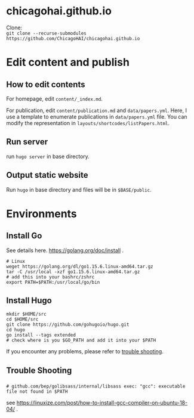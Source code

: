 # chicagohai.github.io

Clone:  
`git clone --recurse-submodules https://github.com/ChicagoHAI/chicagohai.github.io`

# Edit content and publish

## How to edit contents
For homepage, edit `content/_index.md`.

For publication, edit `content/publication.md` and `data/papers.yml`. Here, I use a template to enumerate publications in `data/papers.yml` file. You can modify the representation in `layouts/shortcodes/listPapers.html`.

## Run server
run `hugo server` in base directory.

## Output static website
Run `hugo` in base directory and files will be in `$BASE/public`.

# Environments
## Install Go
See details here. https://golang.org/doc/install .
```
# Linux
weget https://golang.org/dl/go1.15.6.linux-amd64.tar.gz
tar -C /usr/local -xzf go1.15.6.linux-amd64.tar.gz
# add this into your bashrc/zshrc
export PATH=$PATH:/usr/local/go/bin
```

## Install Hugo
```
mkdir $HOME/src
cd $HOME/src
git clone https://github.com/gohugoio/hugo.git
cd hugo
go install --tags extended
# check where is you $GO_PATH and add it into your $PATH
```
If you encounter any problems, please refer to [trouble shooting](#Trouble-Shooting).

## Trouble Shooting
### 
`# github.com/bep/golibsass/internal/libsass
exec: "gcc": executable file not found in $PATH`

see https://linuxize.com/post/how-to-install-gcc-compiler-on-ubuntu-18-04/ .